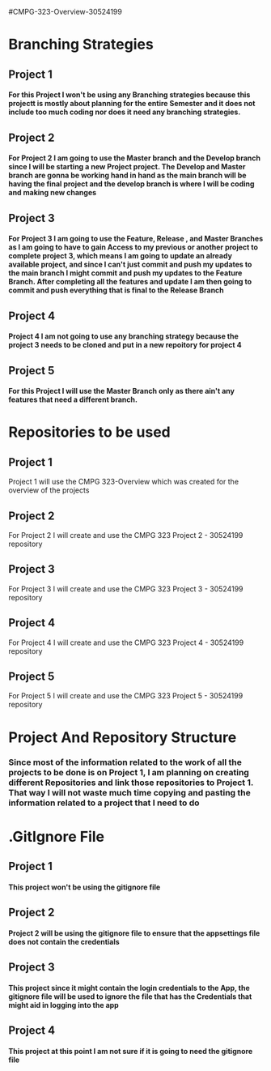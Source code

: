 #CMPG-323-Overview-30524199

# Branching Strategies
## Project 1
  #### For this Project I won't be using any Branching strategies because this projectt is mostly about planning for the entire Semester and it does not include too much coding nor does it need any branching strategies.

## Project 2
  #### For Project 2 I am going to use the Master branch and the Develop branch since I will be starting a new Project project. The Develop and Master branch are gonna be working hand in hand as the main branch will be having the final project and the develop branch is where I will be coding and making new changes

## Project 3
  #### For Project 3 I am going to use the Feature, Release , and Master Branches as I am going to have to gain Access to my previous or another project to complete project 3, which means I am going to update an already available project, and since I can't just commit and push my updates to the main branch I might commit and push my updates to the Feature Branch. After completing all the features and update I am then going to commit and push everything that is final to the Release Branch
  
## Project 4
  #### Project 4 I am not going to use any branching strategy because the project 3 needs to be cloned and put in a new repoitory for project 4 

## Project 5

  #### For this Project I will use the Master Branch only as there ain't any features that need a different branch.

# Repositories to be used

## Project 1
  
  Project 1 will use the CMPG 323-Overview which was created for the overview of the projects
  
## Project 2
   For Project 2 I will create and use the CMPG 323 Project 2 - 30524199 repository 
  
  
## Project 3
  
   For Project 3 I will create and use the CMPG 323 Project 3 - 30524199 repository
  
  
## Project 4
  
   For Project 4 I will create and use the CMPG 323 Project 4 - 30524199 repository

## Project 5
  
   For Project 5 I will create and use the CMPG 323 Project 5 - 30524199 repository
  
  
# Project And Repository Structure
  
### Since most of the information related to the work of all the projects to be done is on Project 1, I am planning on creating different Repositories and link those repositories to Project 1. That way I will not waste much time copying and pasting the information related to a project that I need to do
  
  
# .GitIgnore File

## Project 1
  #### This project won't be using the gitignore file
## Project 2
  #### Project 2 will be using the gitignore file to ensure that the appsettings file does not contain the credentials 
## Project 3
  #### This project since it might contain the login credentials to the App, the gitignore file will be used to ignore the file that has the Credentials that might aid in logging into the app
## Project 4
  #### This project at this point I am not sure if it is going to need the gitignore file
##
